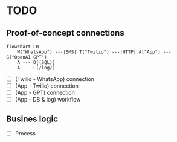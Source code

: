 # TODO

## Proof-of-concept connections

```mermaid
flowchart LR
    W("WhatsApp") ---|SMS| T("Twilio") ---|HTTP| A["App"] --- G("OpenAI GPT")
    A --- D[(SQL)]
    A --- L[/log/]
```

- [ ] (Twilio - WhatsApp) connection
- [ ] (App - Twilio) connection
- [ ] (App - GPT) connection
- [ ] (App - DB & log) workflow

## Busines logic
- [ ] Process 
